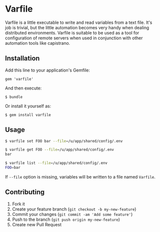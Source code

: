 # Varfile

Varfile is a little executable to write and read variables from a text file.
It's job is trivial, but the little automation becomes very handy when dealing
distributed environments. Varfile is suitable to be used as a tool for
configuration of remote servers when used in conjunction with other automation
tools like capistrano.

## Installation

Add this line to your application's Gemfile:

    gem 'varfile'

And then execute:

    $ bundle

Or install it yourself as:

    $ gem install varfile

## Usage

```bash
$ varfile set FOO bar --file=/u/app/shared/config/.env
```

```bash
$ varfile get FOO --file=/u/app/shared/config/.env
bar
```

```bash
$ varfile list --file=/u/app/shared/config/.env
FOO=bar
```

If `--file` option is missing, variables will be written to a file named
`Varfile`.

## Contributing

1. Fork it
2. Create your feature branch (`git checkout -b my-new-feature`)
3. Commit your changes (`git commit -am 'Add some feature'`)
4. Push to the branch (`git push origin my-new-feature`)
5. Create new Pull Request
